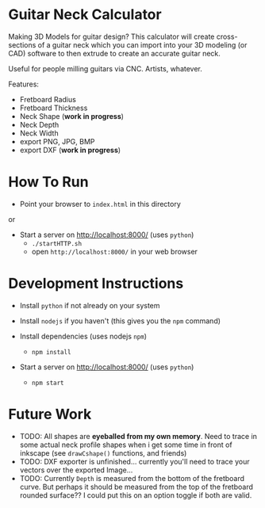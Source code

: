 # Guitar Neck Calculator

Making 3D Models for guitar design?  This calculator will create cross-sections of a guitar neck which you can import into your 3D modeling (or CAD) software to then extrude to create an accurate guitar neck.

Useful for people milling guitars via CNC.  Artists, whatever.

Features:
- Fretboard Radius
- Fretboard Thickness
- Neck Shape  (**work in progress**)
- Neck Depth
- Neck Width
- export PNG, JPG, BMP
- export DXF  (**work in progress**)

# How To Run

- Point your browser to `index.html` in this directory

or

- Start a server on <http://localhost:8000/>   (uses `python`)
  - `./startHTTP.sh`
  - open `http://localhost:8000/` in your web browser


# Development Instructions
- Install `python` if not already on your system
- Install `nodejs` if you haven't (this gives you the `npm` command)

- Install dependencies   (uses nodejs `npm`)
  - `npm install`

- Start a server on <http://localhost:8000/>   (uses `python`)
  - `npm start`

# Future Work
- TODO: All shapes are **eyeballed from my own memory**.  Need to trace in some actual neck profile shapes when i get some time in front of inkscape (see `drawCshape()` functions, and friends)
- TODO: DXF exporter is unfinished... currently you'll need to trace your vectors over the exported Image...
- TODO: Currently `Depth` is measured from the bottom of the fretboard curve.  But perhaps it should be measured from the top of the fretboard rounded surface??  I could put this on an option toggle if both are valid.


